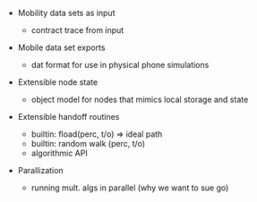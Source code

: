 * Mobility data sets as input
  *  contract trace from input

* Mobile data set exports
  * dat format for use in physical phone simulations

* Extensible node state
  *  object model for nodes that mimics local storage and state

* Extensible handoff routines
  * builtin: fload(perc, t/o) => ideal path
  * builtin: random walk (perc, t/o)
  * algorithmic API
  
* Parallization
  * running mult. algs in parallel (why we want to sue go)
